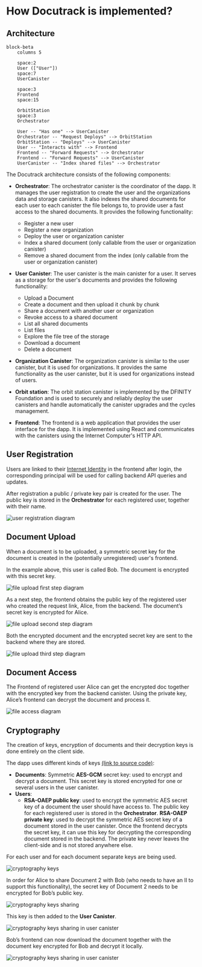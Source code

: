 # How Docutrack is implemented?

## Architecture

```mermaid
block-beta
    columns 5

    space:2
    User (["User"])
    space:7
    UserCanister
    
    space:3
    Frontend
    space:15
    
    OrbitStation
    space:3
    Orchestrator

    User -- "Has one" --> UserCanister
    Orchestrator -- "Request Deploys" --> OrbitStation
    OrbitStation -- "Deploys" --> UserCanister
    User -- "Interacts with" --> Frontend
    Frontend -- "Forward Requests" --> Orchestrator
    Frontend -- "Forward Requests" --> UserCanister
    UserCanister -- "Index shared files" --> Orchestrator
```

The Docutrack architecture consists of the following components:

- **Orchestrator**: The orchestrator canister is the coordinator of the dapp. It manages the user registration to create the user and the organizations data and storage canisters. It also indexes the shared documents for each user to each canister the file belongs to, to provide user a fast access to the shared documents. It provides the following functionality:
  - Register a new user
  - Register a new organization
  - Deploy the user or organization canister
  - Index a shared document (only callable from the user or organization canister)
  - Remove a shared document from the index (only callable from the user or organization canister)

- **User Canister**: The user canister is the main canister for a user. It serves as a storage for the user's documents and provides the following functionality:
  - Upload a Document
  - Create a document and then upload it chunk by chunk
  - Share a document with another user or organization
  - Revoke access to a shared document
  - List all shared documents
  - List files
  - Explore the file tree of the storage
  - Download a document
  - Delete a document

- **Organization Canister**: The organization canister is similar to the user canister, but it is used for organizations. It provides the same functionality as the user canister, but it is used for organizations instead of users.

- **Orbit station**: The orbit station canister is implemented by the DFINITY Foundation and is used to securely and reliably deploy the user canisters and handle automatically the canister upgrades and the cycles management.

- **Frontend**: The frontend is a web application that provides the user interface for the dapp. It is implemented using React and communicates with the canisters using the Internet Computer's HTTP API.

## User Registration

Users are linked to their [Internet Identity](https://internetcomputer.org/internet-identity) in the frontend after login, the corresponding principal will be used for calling backend API queries and
updates.

After registration a public / private key pair is created for the user.
The public key is stored in the **Orchestrator** for each registered user, together with their name.

![user registration diagram](./images/user-registration.png)

## Document Upload

When a document is to be uploaded, a symmetric secret key for the document is created in the (potentially unregistered) user's frontend.

In the example above, this user is called Bob. The document is encrypted with this secret key.

![file upload first step diagram](./images/upload_step1.png)

As a next step, the frontend obtains the public key of the registered user who created the request link, Alice, from the backend.
The document’s secret key is encrypted for Alice.

![file upload second step diagram](./images/upload_step2.png)

Both the encrypted document and the encrypted secret key are sent to the backend where they are stored.

![file upload third step diagram](./images/upload_step3.png)

## Document Access

The Frontend of registered user Alice can get the encrypted doc together with the encrypted key from the backend canister.
Using the private key, Alice’s frontend can decrypt the document and process it.

![file access diagram](./images/file-access.png)

## Cryptography

The creation of keys, encryption of documents and their decryption keys is done entirely on the client side.

The dapp uses different kinds of keys [(link to source code)](https://github.com/icp-hub-it/ic-docutrack/blob/main/frontend/src/frontend/src/lib/crypto.js):

- **Documents**: Symmetric **AES-GCM** secret key: used to encrypt and decrypt a document. This secret key is stored encrypted for one or several users in the user canister.
- **Users**:
  - **RSA-OAEP public key**: used to encrypt the symmetric AES secret key of a document the user should have access to. The public key for each registered user is stored in the **Orchestrator**.
  **RSA-OAEP private key**: used to decrypt the symmetric AES secret key of a document stored in the user canister. Once the frontend decrypts the secret key, it can use this key for decrypting the corresponding document stored in the backend. The private key never leaves the client-side and is not stored anywhere else.

For each user and for each document separate keys are being used.

![cryptography keys](./images/crypto-keys.png)

In order for Alice to share Document 2 with Bob (who needs to have an II to support this functionality), the secret key of Document 2 needs to be encrypted for Bob’s public key.

![cryptography keys sharing](./images/crypto-keys-sharing.png)

This key is then added to the **User Canister**.

![cryptography keys sharing in user canister](./images/crypto-keys-sharing-in-user-canister.png)

Bob’s frontend can now download the document together with the document key encrypted for Bob and decrypt it locally.

![cryptography keys sharing in user canister](./images/crypto-keys-sharing-in-user-canister2.png)
